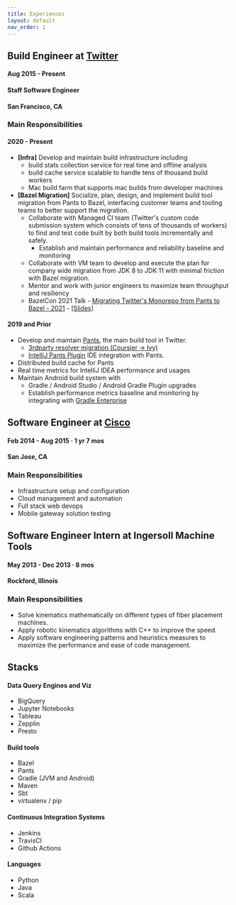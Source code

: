 ```yaml
---
title: Experiences
layout: default
nav_order: 1
---
```


Build Engineer at [Twitter](https://twitter.com)
---------------------------------
#### Aug 2015 - Present
#### Staff Software Engineer
#### San Francisco, CA

### Main Responsibilities

#### 2020 - Present

* **[Infra]** Develop and maintain build infrastructure including
  * build stats collection service for real time and offline analysis
  * build cache service scalable to handle tens of thousand build workers
  * Mac build farm that supports mac builds from developer machines
* **[Bazel Migration]** Socialize, plan, design, and implement build tool migration from Pants to Bazel, interfacing customer teams and tooling teams to better support the migration.
  * Collaborate with Managed CI team (Twitter's custom code submission system which consists of tens of thousands of workers) to find and test code built by both build tools incrementally and safely.
    * Establish and maintain performance and reliability baseline and monitoring
  * Collaborate with VM team to develop and execute the plan for company wide migration from JDK 8 to JDK 11 with minimal friction with Bazel migration.
  * Mentor and work with junior engineers to maximize team throughput and resiliency
  * BazelCon 2021 Talk - [Migrating Twitter's Monorepo from Pants to Bazel - 2021](https://opensourcelive.withgoogle.com/events/bazelcon2021?talk=migrating-twitter) - [[Slides]](https://drive.google.com/file/d/1N3-aza4Ql-JECbdUeei_ZglQcohoa5Bl/view)

#### 2019 and Prior

* Develop and maintain [Pants](https://github.com/pantsbuild/pants), the main build tool in Twitter.
  * [3rdparty resolver migration (Coursier -> Ivy)](https://v1.pantsbuild.org/coursier_migration.html)
  * [IntelliJ Pants Plugin](https://github.com/pantsbuild/intellij-pants-plugin) IDE integration with Pants.
* Distributed build cache for Pants
* Real time metrics for IntelliJ IDEA performance and usages
* Maintain Android build system with
  * Gradle / Android Studio / Android Gradle Plugin upgrades
  * Establish performance metrics baseline and monitoring by integrating with [Gradle Enterprise](https://gradle.com/gradle-enterprise-solutions/build-scan-root-cause-analysis-data/)

Software Engineer at [Cisco](https://cisco.com)
-----------------------------------------------
#### Feb 2014 - Aug 2015 · 1 yr 7 mos
#### San Jose, CA

### Main Responsibilities
* Infrastructure setup and configuration
* Cloud management and automation
* Full stack web devops
* Mobile gateway solution testing

Software Engineer Intern at Ingersoll Machine Tools
---------------------------------------------------
#### May 2013 - Dec 2013 · 8 mos
#### Rockford, Illinois

### Main Responsibilities
* Solve kinematics mathematically on different types of fiber placement machines.
* Apply robotic kinematics algorithms with C++ to improve the speed.
* Apply software engineering patterns and heuristics measures to maximize the performance and ease of code management.


Stacks
------
#### Data Query Engines and Viz
* BigQuery
* Jupyter Notebooks
* Tableau
* Zepplin
* Presto

#### Build tools
* Bazel
* Pants
* Gradle (JVM and Android)
* Maven
* Sbt
* virtualenv / pip

#### Continuous Integration Systems
* Jenkins
* TravisCI
* Github Actions

#### Languages
* Python
* Java
* Scala